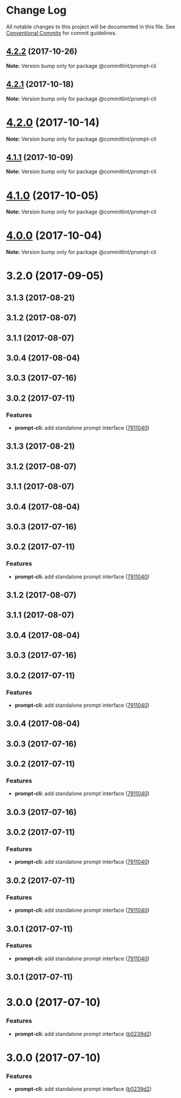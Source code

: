 # Change Log

All notable changes to this project will be documented in this file.
See [Conventional Commits](https://conventionalcommits.org) for commit guidelines.

<a name="4.2.2"></a>
## [4.2.2](https://github.com/marionebl/commitlint/compare/v4.2.1...v4.2.2) (2017-10-26)




**Note:** Version bump only for package @commitlint/prompt-cli

<a name="4.2.1"></a>
## [4.2.1](https://github.com/marionebl/commitlint/compare/v4.2.0...v4.2.1) (2017-10-18)




**Note:** Version bump only for package @commitlint/prompt-cli

<a name="4.2.0"></a>
# [4.2.0](https://github.com/marionebl/commitlint/compare/v4.1.1...v4.2.0) (2017-10-14)




**Note:** Version bump only for package @commitlint/prompt-cli

<a name="4.1.1"></a>
## [4.1.1](https://github.com/marionebl/commitlint/compare/v4.1.0...v4.1.1) (2017-10-09)




**Note:** Version bump only for package @commitlint/prompt-cli

<a name="4.1.0"></a>
# [4.1.0](https://github.com/marionebl/commitlint/compare/v4.0.0...v4.1.0) (2017-10-05)




**Note:** Version bump only for package @commitlint/prompt-cli

<a name="4.0.0"></a>
# [4.0.0](https://github.com/marionebl/commitlint/compare/v3.2.0...v4.0.0) (2017-10-04)




**Note:** Version bump only for package @commitlint/prompt-cli

<a name="3.2.0"></a>
# 3.2.0 (2017-09-05)



<a name="3.1.3"></a>
## 3.1.3 (2017-08-21)



<a name="3.1.2"></a>
## 3.1.2 (2017-08-07)



<a name="3.1.1"></a>
## 3.1.1 (2017-08-07)



<a name="3.0.4"></a>
## 3.0.4 (2017-08-04)



<a name="3.0.3"></a>
## 3.0.3 (2017-07-16)



<a name="3.0.2"></a>
## 3.0.2 (2017-07-11)


### Features

* **prompt-cli:** add standalone prompt interface ([7911040](https://github.com/marionebl/commitlint/commit/7911040))




<a name="3.1.3"></a>
## 3.1.3 (2017-08-21)



<a name="3.1.2"></a>
## 3.1.2 (2017-08-07)



<a name="3.1.1"></a>
## 3.1.1 (2017-08-07)



<a name="3.0.4"></a>
## 3.0.4 (2017-08-04)



<a name="3.0.3"></a>
## 3.0.3 (2017-07-16)



<a name="3.0.2"></a>
## 3.0.2 (2017-07-11)


### Features

* **prompt-cli:** add standalone prompt interface ([7911040](https://github.com/marionebl/commitlint/commit/7911040))




<a name="3.1.2"></a>
## 3.1.2 (2017-08-07)



<a name="3.1.1"></a>
## 3.1.1 (2017-08-07)



<a name="3.0.4"></a>
## 3.0.4 (2017-08-04)



<a name="3.0.3"></a>
## 3.0.3 (2017-07-16)



<a name="3.0.2"></a>
## 3.0.2 (2017-07-11)


### Features

* **prompt-cli:** add standalone prompt interface ([7911040](https://github.com/marionebl/commitlint/commit/7911040))




<a name="3.0.4"></a>
## 3.0.4 (2017-08-04)



<a name="3.0.3"></a>
## 3.0.3 (2017-07-16)



<a name="3.0.2"></a>
## 3.0.2 (2017-07-11)


### Features

* **prompt-cli:** add standalone prompt interface ([7911040](https://github.com/marionebl/commitlint/commit/7911040))




<a name="3.0.3"></a>
## 3.0.3 (2017-07-16)



<a name="3.0.2"></a>
## 3.0.2 (2017-07-11)


### Features

* **prompt-cli:** add standalone prompt interface ([7911040](https://github.com/marionebl/commitlint/commit/7911040))




<a name="3.0.2"></a>
## 3.0.2 (2017-07-11)


### Features

* **prompt-cli:** add standalone prompt interface ([7911040](https://github.com/marionebl/commitlint/commit/7911040))




<a name="3.0.1"></a>
## 3.0.1 (2017-07-11)


### Features

* **prompt-cli:** add standalone prompt interface ([7911040](https://github.com/marionebl/commitlint/commit/7911040))




<a name="3.0.1"></a>
## 3.0.1 (2017-07-11)



<a name="3.0.0"></a>
# 3.0.0 (2017-07-10)


### Features

* **prompt-cli:** add standalone prompt interface ([b0239d2](https://github.com/marionebl/commitlint/commit/b0239d2))




<a name="3.0.0"></a>
# 3.0.0 (2017-07-10)


### Features

* **prompt-cli:** add standalone prompt interface ([b0239d2](https://github.com/marionebl/commitlint/commit/b0239d2))
